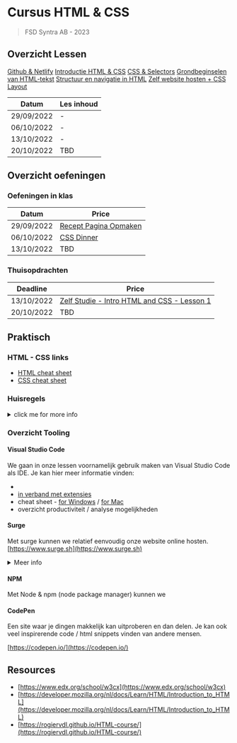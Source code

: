# Cursus HTML & CSS
>FSD Syntra AB - 2023

## Overzicht Lessen

[Github & Netlify](./github-netlify)
[Introductie HTML & CSS](./les_01)
[CSS & Selectors](./les_02)
[Grondbeginselen van HTML-tekst](./les_03)
[Structuur en navigatie in HTML](./les_04)
[Zelf website hosten + CSS Layout](./les_05)

| Datum       | Les inhoud     |
|----------------|-----------|
| 29/09/2022     | - |
| 06/10/2022     | - |
| 13/10/2022     | - |
| 20/10/2022     | TBD  |

## Overzicht oefeningen

### Oefeningen in klas

| Datum          | Price     |
|----------------|-----------|
| 29/09/2022     | [Recept Pagina Opmaken](https://goldflow.github.io/website-productie/opdracht-recept/) |
| 06/10/2022     | [CSS Dinner](https://goldflow.github.io/website-productie/opdracht-css-dinner/)   |
| 13/10/2022     | TBD  |

### Thuisopdrachten

| Deadline       | Price     |
|----------------|-----------|
| 13/10/2022     |[Zelf Studie - Intro HTML and CSS - Lesson 1](./voorbereiding-udacity-1)   |
| 20/10/2022     | TBD  |

<!---
[OPDRACHT: CSS Dinner](https://goldflow.github.io/website-productie/opdracht-css-dinner/) tegen 08/01/2021 om 12h00

[OPDRACHT: Recept Pagina Opmaken](https://goldflow.github.io/website-productie/opdracht-recept/) tegen 08/01/2021 om 12h00

[OPDRACHT: Profiel](https://goldflow.github.io/website-productie/opdracht-profiel/) tegen 08/01/2021 om 12h00, indienen als zip bestand OF online hosten (zie les 5 - geef me dan de link)

[OPDRACHT: Navigatie Menu](https://goldflow.github.io/website-productie/opdracht-navigatie-menu/) tegen 08/01/2021 om 12h00, indienen als zip bestand OF online hosten (zie les 5 - geef me dan de link)

[OPDRACHT: Portfolio](https://goldflow.github.io/website-productie/opdracht-portfolio/) tegen 08/01/2021 om 12h00, online hosten (zie les 5, bv op Netlify of Surge)

[OPDRACHT: Herhalingsquizzes](https://goldflow.github.io/website-productie/opdracht-quizzes/) tegen 15/01/2021 om 12h00, screenshots indienen)
-->

<!---
## Praktisch Advies

[Kan je hier vinden](./praktisch-advies)
-->

## Praktisch

### HTML - CSS links

- [HTML cheat sheet](https://rogiervdl.github.io/HTML-course/cheatsheet.html)
- [CSS cheat sheet](https://rogiervdl.github.io/CSS-course/cheatsheet.html)

### Huisregels

<details>
  <summary>click me for more info</summary>
  
- no inline styles
- W3C valid code
- format your code regularly

</details>

### Overzicht Tooling

#### Visual Studio Code

We gaan in onze lessen voornamelijk gebruik maken van Visual Studio Code als IDE.
Je kan hier meer informatie vinden:

-
- [in verband met extensies](visual-code-extensions.md)
- cheat sheet - [for Windows](https://visualstudio101.com/vs-cheat-sheet) / [for Mac]()
- overzicht productiviteit / analyse mogelijkheden

#### Surge

Met surge kunnen we relatief eenvoudig onze website online hosten. [https://www.surge.sh](https://www.surge.sh)

<details>
  <summary>Meer info</summary>
  
##### Installing surge

 can be installed with npm

command:

	npm install --global surge


##### Some Code

  ```js
  function logSomething(something) {
    console.log('Something', something);
  }
  ```

  ##### run surge first time

	surge

it will prompt for project folder confirmation & make a new host name for you


##### host the same version of your site gain

Ideally, you want to decide yourself everytime

To host a new version of the same website, without surge proposing to host it in a new place

you should do:

	 surge [project folder] [host name]

example:
	surge . karim-html-css-syntra_2023.surge.sh

</details>

#### NPM

Met Node & npm (node package manager) kunnen we

#### CodePen

Een site waar je dingen makkelijk kan uitproberen en dan delen. Je kan ook veel inspirerende code / html snippets vinden van andere mensen.

[https://codepen.io/](https://codepen.io/)

## Resources

* [https://www.edx.org/school/w3cx](https://www.edx.org/school/w3cx)
* [https://developer.mozilla.org/nl/docs/Learn/HTML/Introduction_to_HTML](https://developer.mozilla.org/nl/docs/Learn/HTML/Introduction_to_HTML)
* [https://rogiervdl.github.io/HTML-course/](https://rogiervdl.github.io/HTML-course/)
